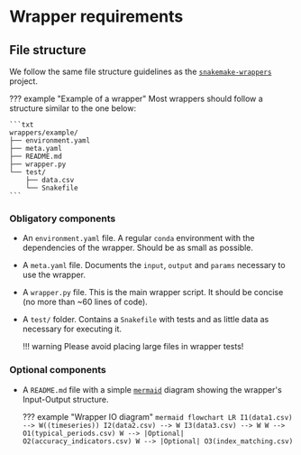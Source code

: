 # Wrapper requirements

## File structure

We follow the same file structure guidelines as the [`snakemake-wrappers`](https://snakemake-wrappers.readthedocs.io/en/stable/contributing.html) project.

??? example "Example of a wrapper"
    Most wrappers should follow a structure similar to the one below:

    ```txt
    wrappers/example/
    ├── environment.yaml
    ├── meta.yaml
    ├── README.md
    ├── wrapper.py
    └── test/
        ├── data.csv
        └── Snakefile
    ```

### Obligatory components

- An `environment.yaml` file. A regular `conda` environment with the dependencies of the wrapper. Should be as small as possible.
- A `meta.yaml` file. Documents the `input`, `output` and `params` necessary to use the wrapper.
- A `wrapper.py` file. This is the main wrapper script. It should be concise (no more than ~60 lines of code).
- A `test/` folder. Contains a `Snakefile` with tests and as little data as necessary for executing it.

    !!! warning
        Please avoid placing large files in wrapper tests!

### Optional components

- A `README.md` file with a simple [`mermaid`](https://mermaid.js.org/) diagram showing the wrapper's Input-Output structure.

    ??? example "Wrapper IO diagram"
        ```mermaid
            flowchart LR
            I1(data1.csv) --> W((timeseries))
            I2(data2.csv) --> W
            I3(data3.csv) --> W
            W --> O1(typical_periods.csv)
            W --> |Optional| O2(accuracy_indicators.csv)
            W --> |Optional| O3(index_matching.csv)
        ```

